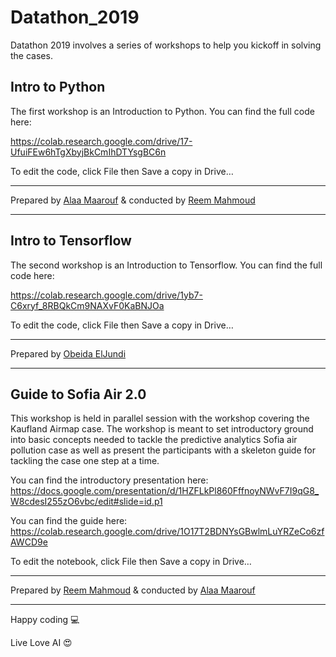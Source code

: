 # Datathon_2019

Datathon 2019 involves a series of workshops to help you kickoff in solving the cases. 

## Intro to Python
The first workshop is an Introduction to Python. You can find the full code here: 

https://colab.research.google.com/drive/17-UfuiFEw6hTgXbyjBkCmIhDTYsgBC6n

To edit the code, click File then Save a copy in Drive… 

---
Prepared by [Alaa Maarouf](https://www.linkedin.com/in/alaa-maarouf/) & conducted by [Reem Mahmoud](https://www.linkedin.com/in/reemmahmoud/)

---

## Intro to Tensorflow
The second workshop is an Introduction to Tensorflow. You can find the full code here: 

https://colab.research.google.com/drive/1yb7-C6xryf_8RBQkCm9NAXvF0KaBNJOa

To edit the code, click File then Save a copy in Drive… 

---
Prepared by [Obeida ElJundi](https://www.linkedin.com/in/obeidaeljundi/)

---

## Guide to Sofia Air 2.0 
This workshop is held in parallel session with the workshop covering the Kaufland Airmap case. The workshop is meant to set introductory ground into basic concepts needed to tackle the predictive analytics Sofia air pollution case as well as present the participants with a skeleton guide for tackling the case one step at a time.

You can find the introductory presentation here: 
https://docs.google.com/presentation/d/1HZFLkPl860FffnoyNWvF7I9qG8_W8cdesI255zO6vbc/edit#slide=id.p1

You can find the guide here: 
https://colab.research.google.com/drive/1O17T2BDNYsGBwlmLuYRZeCo6zfAWCD9e

To edit the notebook, click File then Save a copy in Drive… 

---
Prepared by [Reem Mahmoud](https://www.linkedin.com/in/reemmahmoud/) & conducted by [Alaa Maarouf](https://www.linkedin.com/in/alaa-maarouf/)

---



Happy coding 💻 

Live Love AI 😍 


